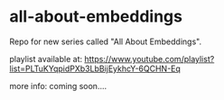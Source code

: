 # all-about-embeddings

Repo for new series called "All About Embeddings".

playlist available at: https://www.youtube.com/playlist?list=PLTuKYqpidPXb3LbBijEykhcY-6QCHN-Eq

more info: coming soon....
